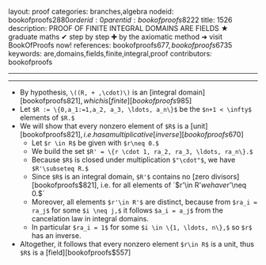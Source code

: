 layout: proof
categories: branches,algebra
nodeid: bookofproofs$2880
orderid: 0
parentid: bookofproofs$8222
title: 1526
description: PROOF OF FINITE INTEGRAL DOMAINS ARE FIELDS &#9733; graduate maths &#10004; step by step &#10010; by the axiomatic method &#10140; visit BookOfProofs now!
references: bookofproofs$677,bookofproofs$6735
keywords: are,domains,fields,finite,integral,proof
contributors: bookofproofs

---


---

* By hypothesis, `\((R, + ,\cdot)\)` is an [integral domain][bookofproofs$821], which is [finite][bookofproofs$985]
* Let `$R := \{0,a_1:=1,a_2, a_3, \ldots, a_n\}$` be the `$n+1 < \infty$` elements of `$R.$`
* We will show that every nonzero element of `$R$` is a [unit][bookofproofs$821], i.e. has a multiplicative [inverse][bookofproofs$670]
   * Let `$r \in R$` be given with `$r\neq 0.$`
   * We build the set `$R' = \{r \cdot 1, ra_2, ra_3, \ldots, ra_n\}.$`
   * Because `$R$` is closed under multiplication `$"\cdot"$`, we have `$R'\subseteq R.$`
   * Since `$R$` is an integral domain, `$R'$` contains no [zero divisors][bookofproofs$821], i.e. for all elements of `$r'\in R'$`  we have `$r'\neq 0.$`
   * Moreover, all elements `$r'\in R'$`  are distinct, because from `$ra_i = ra_j$`  for some `$i \neq j,$`  it follows `$a_i = a_j$` from the cancelation law in integral domains.
   * In particular `$ra_i = 1$` for some `$i \in \{1, \ldots, n\},$` so `$r$` has an inverse.
* Altogether, it follows that every nonzero element `$r\in R$`  is a unit, thus `$R$`  is a [field][bookofproofs$557]
